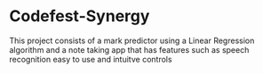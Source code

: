# Codefest-Synergy

This project consists of a mark predictor using a Linear Regression algorithm and a note taking app that has features such as speech recognition easy to use and intuitve controls
